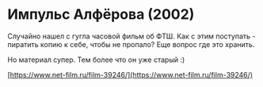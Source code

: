 # Импульс Алфёрова (2002)

Случайно нашел с гугла часовой фильм об ФТШ. Как с этим поступать - пиратить копию к себе, чтобы не
пропало? Еще вопрос где это хранить.

Но материал супер. Тем более что он уже старый :)

[https://www.net-film.ru/film-39246/](https://www.net-film.ru/film-39246/)

